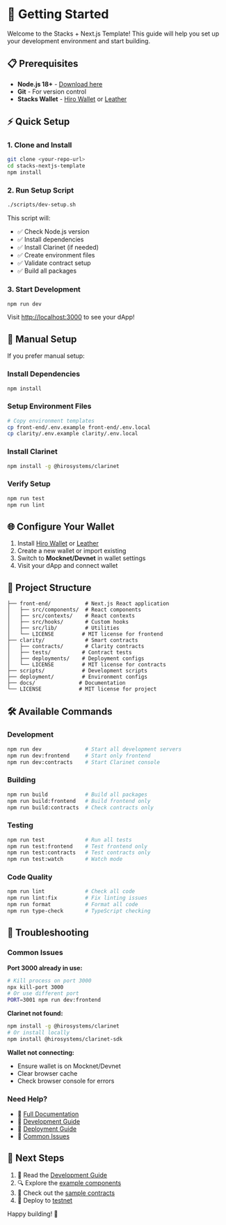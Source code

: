 # 🚀 Getting Started

Welcome to the Stacks + Next.js Template! This guide will help you set up your development environment and start building.

## 📋 Prerequisites

- **Node.js 18+** - [Download here](https://nodejs.org/)
- **Git** - For version control
- **Stacks Wallet** - [Hiro Wallet](https://wallet.hiro.so/) or [Leather](https://leather.io/)

## ⚡ Quick Setup

### 1. Clone and Install

```bash
git clone <your-repo-url>
cd stacks-nextjs-template
npm install
```

### 2. Run Setup Script

```bash
./scripts/dev-setup.sh
```

This script will:

- ✅ Check Node.js version
- ✅ Install dependencies
- ✅ Install Clarinet (if needed)
- ✅ Create environment files
- ✅ Validate contract setup
- ✅ Build all packages

### 3. Start Development

```bash
npm run dev
```

Visit [http://localhost:3000](http://localhost:3000) to see your dApp!

## 🔧 Manual Setup

If you prefer manual setup:

### Install Dependencies

```bash
npm install
```

### Setup Environment Files

```bash
# Copy environment templates
cp front-end/.env.example front-end/.env.local
cp clarity/.env.example clarity/.env.local
```

### Install Clarinet

```bash
npm install -g @hirosystems/clarinet
```

### Verify Setup

```bash
npm run test
npm run lint
```

## 🌐 Configure Your Wallet

1. Install [Hiro Wallet](https://wallet.hiro.so/) or [Leather](https://leather.io/)
2. Create a new wallet or import existing
3. Switch to **Mocknet/Devnet** in wallet settings
4. Visit your dApp and connect wallet

## 📁 Project Structure

```
├── front-end/           # Next.js React application
│   ├── src/components/  # React components
│   ├── src/contexts/    # React contexts
│   ├── src/hooks/       # Custom hooks
│   ├── src/lib/         # Utilities
│   └── LICENSE         # MIT license for frontend
├── clarity/             # Smart contracts
│   ├── contracts/       # Clarity contracts
│   ├── tests/          # Contract tests
│   ├── deployments/    # Deployment configs
│   └── LICENSE         # MIT license for contracts
├── scripts/            # Development scripts
├── deployment/         # Environment configs
├── docs/              # Documentation
└── LICENSE            # MIT license for project
```

## 🛠️ Available Commands

### Development

```bash
npm run dev              # Start all development servers
npm run dev:frontend     # Start only frontend
npm run dev:contracts    # Start Clarinet console
```

### Building

```bash
npm run build            # Build all packages
npm run build:frontend   # Build frontend only
npm run build:contracts  # Check contracts only
```

### Testing

```bash
npm run test             # Run all tests
npm run test:frontend    # Test frontend only
npm run test:contracts   # Test contracts only
npm run test:watch       # Watch mode
```

### Code Quality

```bash
npm run lint             # Check all code
npm run lint:fix         # Fix linting issues
npm run format           # Format all code
npm run type-check       # TypeScript checking
```

## 🚨 Troubleshooting

### Common Issues

**Port 3000 already in use:**

```bash
# Kill process on port 3000
npx kill-port 3000
# Or use different port
PORT=3001 npm run dev:frontend
```

**Clarinet not found:**

```bash
npm install -g @hirosystems/clarinet
# Or install locally
npm install @hirosystems/clarinet-sdk
```

**Wallet not connecting:**

- Ensure wallet is on Mocknet/Devnet
- Clear browser cache
- Check browser console for errors

### Need Help?

- 📖 [Full Documentation](./README.md)
- 🔧 [Development Guide](./DEVELOPMENT.md)
- 🚀 [Deployment Guide](../deployment/README.md)
- 🐛 [Common Issues](./TROUBLESHOOTING.md)

## 🎯 Next Steps

1. 📖 Read the [Development Guide](./DEVELOPMENT.md)
2. 🔍 Explore the [example components](../front-end/src/components/)
3. 📝 Check out the [sample contracts](../clarity/contracts/)
4. 🚀 Deploy to [testnet](../deployment/README.md)

Happy building! 🎉
